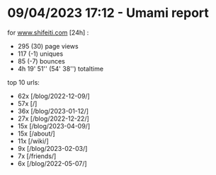 # 09/04/2023 17:12 - Umami report
for www.shifeiti.com [24h] :

 - 295 (30) page views
 - 117 (-1) uniques
 - 85 (-7) bounces
 - 4h 19' 51'' (54' 38'') totaltime


top 10 urls:
 - 62x [/blog/2022-12-09/]
 - 57x [/]
 - 36x [/blog/2023-01-12/]
 - 27x [/blog/2022-12-22/]
 - 15x [/blog/2023-04-09/]
 - 15x [/about/]
 - 11x [/wiki/]
 - 9x [/blog/2023-02-03/]
 - 7x [/friends/]
 - 6x [/blog/2022-05-07/]


